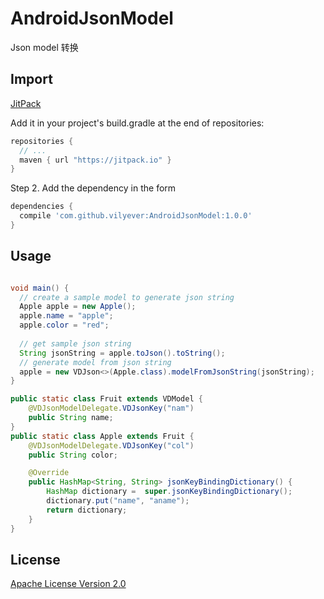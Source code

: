 # AndroidJsonModel
Json model 转换

## Import
[JitPack](https://jitpack.io/)

Add it in your project's build.gradle at the end of repositories:

```gradle
repositories {
  // ...
  maven { url "https://jitpack.io" }
}
```

Step 2. Add the dependency in the form

```gradle
dependencies {
  compile 'com.github.vilyever:AndroidJsonModel:1.0.0'
}
```

## Usage
```java

void main() {
  // create a sample model to generate json string
  Apple apple = new Apple();
  apple.name = "apple";
  apple.color = "red";
  
  // get sample json string
  String jsonString = apple.toJson().toString();
  // generate model from json string
  apple = new VDJson<>(Apple.class).modelFromJsonString(jsonString);
}

public static class Fruit extends VDModel {
    @VDJsonModelDelegate.VDJsonKey("nam")
    public String name;
}
public static class Apple extends Fruit {
    @VDJsonModelDelegate.VDJsonKey("col")
    public String color;

    @Override
    public HashMap<String, String> jsonKeyBindingDictionary() {
        HashMap dictionary =  super.jsonKeyBindingDictionary();
        dictionary.put("name", "aname");
        return dictionary;
    }
}
```

## License
[Apache License Version 2.0](http://www.apache.org/licenses/LICENSE-2.0.txt)

